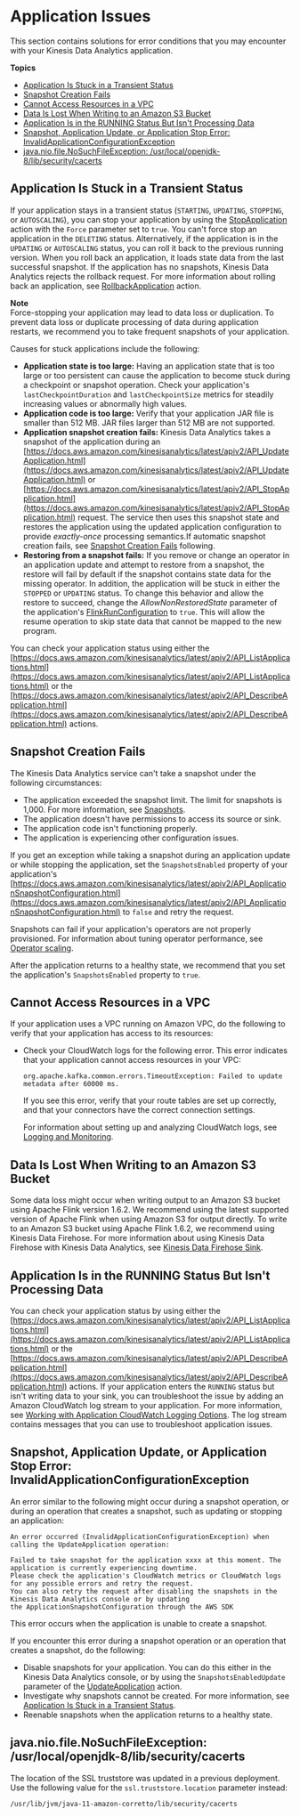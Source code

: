 # Application Issues<a name="troubleshooting-symptoms"></a>

This section contains solutions for error conditions that you may encounter with your Kinesis Data Analytics application\.

**Topics**
+ [Application Is Stuck in a Transient Status](#troubleshooting-rt-stuck)
+ [Snapshot Creation Fails](#troubleshooting-rt-snapshots)
+ [Cannot Access Resources in a VPC](#troubleshooting-rt-vpc)
+ [Data Is Lost When Writing to an Amazon S3 Bucket](#troubleshooting-rt-s3)
+ [Application Is in the RUNNING Status But Isn't Processing Data](#troubleshooting-rt-processing)
+ [Snapshot, Application Update, or Application Stop Error: InvalidApplicationConfigurationException](#troubleshooting-rt-appconfigexception)
+ [java\.nio\.file\.NoSuchFileException: /usr/local/openjdk\-8/lib/security/cacerts](#troubleshooting-rt-fnf)

## Application Is Stuck in a Transient Status<a name="troubleshooting-rt-stuck"></a>

If your application stays in a transient status \(`STARTING`, `UPDATING`, `STOPPING`, or `AUTOSCALING`\), you can stop your application by using the [StopApplication](https://docs.aws.amazon.com/kinesisanalytics/latest/apiv2/API_StopApplication.html) action with the `Force` parameter set to `true`\. You can't force stop an application in the `DELETING` status\. Alternatively, if the application is in the `UPDATING` or `AUTOSCALING` status, you can roll it back to the previous running version\. When you roll back an application, it loads state data from the last successful snapshot\. If the application has no snapshots, Kinesis Data Analytics rejects the rollback request\. For more information about rolling back an application, see [RollbackApplication](https://docs.aws.amazon.com/kinesisanalytics/latest/apiv2/API_RollbackApplication.html) action\.

**Note**  
Force\-stopping your application may lead to data loss or duplication\. To prevent data loss or duplicate processing of data during application restarts, we recommend you to take frequent snapshots of your application\.

Causes for stuck applications include the following:
+ **Application state is too large:** Having an application state that is too large or too persistent can cause the application to become stuck during a checkpoint or snapshot operation\. Check your application's `lastCheckpointDuration` and `lastCheckpointSize` metrics for steadily increasing values or abnormally high values\.
+ **Application code is too large:** Verify that your application JAR file is smaller than 512 MB\. JAR files larger than 512 MB are not supported\.
+ **Application snapshot creation fails:** Kinesis Data Analytics takes a snapshot of the application during an [https://docs.aws.amazon.com/kinesisanalytics/latest/apiv2/API_UpdateApplication.html](https://docs.aws.amazon.com/kinesisanalytics/latest/apiv2/API_UpdateApplication.html) or [https://docs.aws.amazon.com/kinesisanalytics/latest/apiv2/API_StopApplication.html](https://docs.aws.amazon.com/kinesisanalytics/latest/apiv2/API_StopApplication.html) request\. The service then uses this snapshot state and restores the application using the updated application configuration to provide *exactly\-once* processing semantics\.If automatic snapshot creation fails, see [Snapshot Creation Fails](#troubleshooting-rt-snapshots) following\.
+ **Restoring from a snapshot fails:** If you remove or change an operator in an application update and attempt to restore from a snapshot, the restore will fail by default if the snapshot contains state data for the missing operator\. In addition, the application will be stuck in either the `STOPPED` or `UPDATING` status\. To change this behavior and allow the restore to succeed, change the *AllowNonRestoredState* parameter of the application's [FlinkRunConfiguration](https://docs.aws.amazon.com/kinesisanalytics/latest/apiv2/API_FlinkRunConfiguration.html) to `true`\. This will allow the resume operation to skip state data that cannot be mapped to the new program\.

You can check your application status using either the [https://docs.aws.amazon.com/kinesisanalytics/latest/apiv2/API_ListApplications.html](https://docs.aws.amazon.com/kinesisanalytics/latest/apiv2/API_ListApplications.html) or the [https://docs.aws.amazon.com/kinesisanalytics/latest/apiv2/API_DescribeApplication.html](https://docs.aws.amazon.com/kinesisanalytics/latest/apiv2/API_DescribeApplication.html) actions\.

## Snapshot Creation Fails<a name="troubleshooting-rt-snapshots"></a>

The Kinesis Data Analytics service can't take a snapshot under the following circumstances:
+ The application exceeded the snapshot limit\. The limit for snapshots is 1,000\. For more information, see [Snapshots](how-fault-snapshot.md)\.
+ The application doesn't have permissions to access its source or sink\.
+ The application code isn't functioning properly\.
+ The application is experiencing other configuration issues\.

If you get an exception while taking a snapshot during an application update or while stopping the application, set the `SnapshotsEnabled` property of your application's [https://docs.aws.amazon.com/kinesisanalytics/latest/apiv2/API_ApplicationSnapshotConfiguration.html](https://docs.aws.amazon.com/kinesisanalytics/latest/apiv2/API_ApplicationSnapshotConfiguration.html) to `false` and retry the request\. 

Snapshots can fail if your application's operators are not properly provisioned\. For information about tuning operator performance, see [Operator scaling](performance-improving.md#performance-improving-scaling-op)\.

After the application returns to a healthy state, we recommend that you set the application's `SnapshotsEnabled` property to `true`\.

## Cannot Access Resources in a VPC<a name="troubleshooting-rt-vpc"></a>

If your application uses a VPC running on Amazon VPC, do the following to verify that your application has access to its resources:
+ Check your CloudWatch logs for the following error\. This error indicates that your application cannot access resources in your VPC:

  ```
  org.apache.kafka.common.errors.TimeoutException: Failed to update metadata after 60000 ms.
  ```

  If you see this error, verify that your route tables are set up correctly, and that your connectors have the correct connection settings\.

  For information about setting up and analyzing CloudWatch logs, see [Logging and Monitoring](monitoring-overview.md)\.

## Data Is Lost When Writing to an Amazon S3 Bucket<a name="troubleshooting-rt-s3"></a>

Some data loss might occur when writing output to an Amazon S3 bucket using Apache Flink version 1\.6\.2\. We recommend using the latest supported version of Apache Flink when using Amazon S3 for output directly\. To write to an Amazon S3 bucket using Apache Flink 1\.6\.2, we recommend using Kinesis Data Firehose\. For more information about using Kinesis Data Firehose with Kinesis Data Analytics, see [Kinesis Data Firehose Sink](get-started-exercise-fh.md)\.

## Application Is in the RUNNING Status But Isn't Processing Data<a name="troubleshooting-rt-processing"></a>

You can check your application status by using either the [https://docs.aws.amazon.com/kinesisanalytics/latest/apiv2/API_ListApplications.html](https://docs.aws.amazon.com/kinesisanalytics/latest/apiv2/API_ListApplications.html) or the [https://docs.aws.amazon.com/kinesisanalytics/latest/apiv2/API_DescribeApplication.html](https://docs.aws.amazon.com/kinesisanalytics/latest/apiv2/API_DescribeApplication.html) actions\. If your application enters the `RUNNING` status but isn't writing data to your sink, you can troubleshoot the issue by adding an Amazon CloudWatch log stream to your application\. For more information, see [Working with Application CloudWatch Logging Options](cloudwatch-logs.md#adding_cloudwatch)\. The log stream contains messages that you can use to troubleshoot application issues\.

## Snapshot, Application Update, or Application Stop Error: InvalidApplicationConfigurationException<a name="troubleshooting-rt-appconfigexception"></a>

An error similar to the following might occur during a snapshot operation, or during an operation that creates a snapshot, such as updating or stopping an application:

```
An error occurred (InvalidApplicationConfigurationException) when calling the UpdateApplication operation: 

Failed to take snapshot for the application xxxx at this moment. The application is currently experiencing downtime. 
Please check the application's CloudWatch metrics or CloudWatch logs for any possible errors and retry the request. 
You can also retry the request after disabling the snapshots in the Kinesis Data Analytics console or by updating 
the ApplicationSnapshotConfiguration through the AWS SDK
```

This error occurs when the application is unable to create a snapshot\. 

If you encounter this error during a snapshot operation or an operation that creates a snapshot, do the following:
+ Disable snapshots for your application\. You can do this either in the Kinesis Data Analytics console, or by using the `SnapshotsEnabledUpdate` parameter of the [UpdateApplication](https://docs.aws.amazon.com/kinesisanalytics/latest/apiv2/API_UpdateApplication.html) action\.
+ Investigate why snapshots cannot be created\. For more information, see [Application Is Stuck in a Transient Status](#troubleshooting-rt-stuck)\.
+ Reenable snapshots when the application returns to a healthy state\.

## java\.nio\.file\.NoSuchFileException: /usr/local/openjdk\-8/lib/security/cacerts<a name="troubleshooting-rt-fnf"></a>

The location of the SSL truststore was updated in a previous deployment\. Use the following value for the `ssl.truststore.location` parameter instead:

```
/usr/lib/jvm/java-11-amazon-corretto/lib/security/cacerts
```